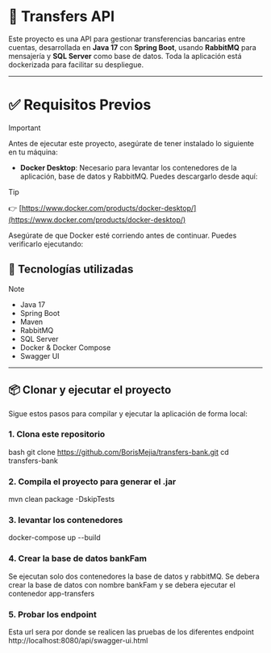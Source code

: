 # 💸 Transfers API

Este proyecto es una API para gestionar transferencias bancarias entre cuentas, desarrollada en **Java 17** con **Spring Boot**, usando **RabbitMQ** para mensajería y **SQL Server** como base de datos. Toda la aplicación está dockerizada para facilitar su despliegue.

---
# ✅ Requisitos Previos
>[!IMPORTANT]
Antes de ejecutar este proyecto, asegúrate de tener instalado lo siguiente en tu máquina:

- **Docker Desktop**: Necesario para levantar los contenedores de la aplicación, base de datos y RabbitMQ. Puedes descargarlo desde aquí:
>[!TIP]
>👉 [https://www.docker.com/products/docker-desktop/](https://www.docker.com/products/docker-desktop/)

  Asegúrate de que Docker esté corriendo antes de continuar. Puedes verificarlo ejecutando:

## 🚀 Tecnologías utilizadas
>[!NOTE]
>- Java 17
>- Spring Boot
> - Maven
>- RabbitMQ
>- SQL Server
>- Docker & Docker Compose
>- Swagger UI

---

## 📦 Clonar y ejecutar el proyecto

Sigue estos pasos para compilar y ejecutar la aplicación de forma local:

### 1. Clona este repositorio

bash
git clone https://github.com/BorisMejia/transfers-bank.git
cd transfers-bank

### 2. Compila el proyecto para generar el .jar

mvn clean package -DskipTests

### 3. levantar los contenedores

docker-compose up --build

### 4. Crear la base de datos bankFam

Se ejecutan solo dos contenedores la base de datos y rabbitMQ.
Se debera crear la base de datos con nombre bankFam y se debera ejecutar el contenedor app-transfers

### 5. Probar los endpoint

Esta url sera por donde se realicen las pruebas de los diferentes endpoint
http://localhost:8080/api/swagger-ui.html
